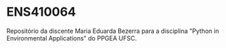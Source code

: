 # ENS410064
Repositório da discente Maria Eduarda Bezerra para a disciplina "Python in Environmental Applications" do PPGEA UFSC.
